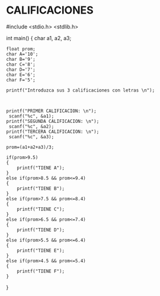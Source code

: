 # CALIFICACIONES
#include <stdio.h> <stdlib.h>

int main()
{
    char a1, a2, a3;

    float prom;
    char A='10';
    char B='9';
    char C='8';
    char D='7';
    char E='6';
    char F='5';

    printf("Introduzca sus 3 calificaciones con letras \n");



    printf("PRIMER CALIFICACION: \n");
     scanf("%c", &a1);
    printf("SEGUNDA CALIFICACION: \n");
     scanf("%c", &a2);
    printf("TERCERA CALIFICACION: \n");
     scanf("%c", &a3);

    prom=(a1+a2+a3)/3;

    if(prom>9.5)
    {
        printf("TIENE A");
    }
    else if(prom>8.5 && prom<=9.4)
    {
        printf("TIENE B");
    }
    else if(prom>7.5 && prom<=8.4)
    {
        printf("TIENE C");
    }
    else if(prom>6.5 && prom<=7.4)
    {
        printf("TIENE D");
    }
    else if(prom>5.5 && prom<=6.4)
    {
        printf("TIENE E");
    }
    else if(prom>4.5 && prom<=5.4)
    {
        printf("TIENE F");
    }

}
